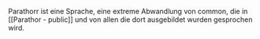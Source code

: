 Parathorr ist eine Sprache, eine extreme Abwandlung von common, die in [[Parathor - public]] und von allen die dort ausgebildet wurden gesprochen wird.